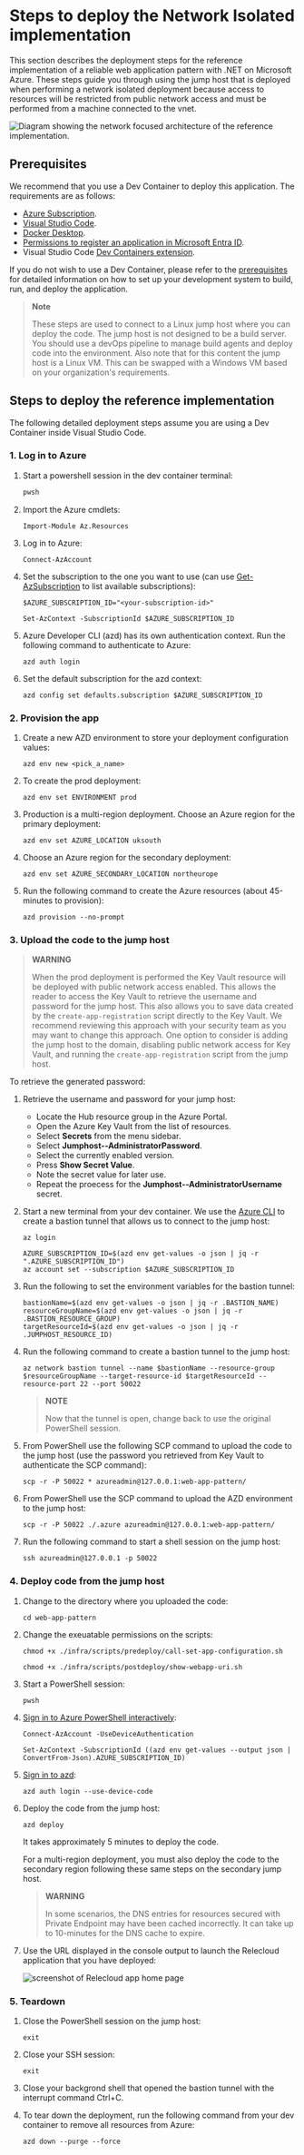 # Steps to deploy the Network Isolated implementation
This section describes the deployment steps for the reference implementation of a reliable web application pattern with .NET on Microsoft Azure. These steps guide you through using the jump host that is deployed when performing a network isolated deployment because access to resources will be restricted from public network access and must be performed from a machine connected to the vnet.

![Diagram showing the network focused architecture of the reference implementation.](./assets/images/reliable-web-app-prod-network.svg)

## Prerequisites

We recommend that you use a Dev Container to deploy this application.  The requirements are as follows:

- [Azure Subscription](https://azure.microsoft.com/pricing/member-offers/msdn-benefits-details/).
- [Visual Studio Code](https://code.visualstudio.com/).
- [Docker Desktop](https://www.docker.com/get-started/).
- [Permissions to register an application in Microsoft Entra ID](https://learn.microsoft.com/azure/active-directory/develop/quickstart-register-app).
- Visual Studio Code [Dev Containers extension](https://marketplace.visualstudio.com/items?itemName=ms-vscode-remote.remote-containers).

If you do not wish to use a Dev Container, please refer to the [prerequisites](prerequisites.md) for detailed information on how to set up your development system to build, run, and deploy the application.

> **Note**
>
> These steps are used to connect to a Linux jump host where you can deploy the code. The jump host is not designed to be a build server. You should use a devOps pipeline to manage build agents and deploy code into the environment. Also note that for this content the jump host is a Linux VM. This can be swapped with a Windows VM based on your organization's requirements.

## Steps to deploy the reference implementation

The following detailed deployment steps assume you are using a Dev Container inside Visual Studio Code.

### 1. Log in to Azure

1. Start a powershell session in the dev container terminal:

    ```sh
    pwsh
    ```

1. Import the Azure cmdlets:

    ```pwsh
    Import-Module Az.Resources
    ```

1. Log in to Azure:
    
    ```pwsh
    Connect-AzAccount
    ```

1. Set the subscription to the one you want to use (can use [Get-AzSubscription](https://learn.microsoft.com/powershell/module/az.accounts/get-azsubscription?view=azps-11.3.0) to list available subscriptions):

        
    ```pwsh
    $AZURE_SUBSCRIPTION_ID="<your-subscription-id>"
    ```

    ```pwsh
    Set-AzContext -SubscriptionId $AZURE_SUBSCRIPTION_ID
    ```

1. Azure Developer CLI (azd) has its own authentication context. Run the following command to authenticate to Azure:

    ```pwsh
    azd auth login
    ```

1. Set the default subscription for the azd context:

    ```pwsh
    azd config set defaults.subscription $AZURE_SUBSCRIPTION_ID
    ```


### 2. Provision the app

1. Create a new AZD environment to store your deployment configuration values:

    ```pwsh
    azd env new <pick_a_name>
    ```

1. To create the prod deployment:

    ```pwsh
    azd env set ENVIRONMENT prod
    ```

1. Production is a multi-region deployment. Choose an Azure region for the primary deployment:

    ```pwsh
    azd env set AZURE_LOCATION uksouth
    ```

1. Choose an Azure region for the secondary deployment:

    ```pwsh
    azd env set AZURE_SECONDARY_LOCATION northeurope
    ```

1. Run the following command to create the Azure resources (about 45-minutes to provision):

    <!-- the --no-prompt will use defaults.subscription instead of prompting to confirm -->
    ```pwsh
    azd provision --no-prompt
    ```
    <!-- todo - installation of Az module failed -->

### 3. Upload the code to the jump host

> **WARNING**
>
> When the prod deployment is performed the Key Vault resource will be deployed with public network access enabled. This allows the reader to access the Key Vault to retrieve the username and password for the jump host. This also allows you to save data created by the `create-app-registration` script directly to the Key Vault. We recommend reviewing this approach with your security team as you may want to change this approach. One option to consider is adding the jump host to the domain, disabling public network access for Key Vault, and running the `create-app-registration` script from the jump host.

To retrieve the generated password:

1. Retrieve the username and password for your jump host:

    - Locate the Hub resource group in the Azure Portal.
    - Open the Azure Key Vault from the list of resources.
    - Select **Secrets** from the menu sidebar.
    - Select **Jumphost--AdministratorPassword**.
    - Select the currently enabled version.
    - Press **Show Secret Value**.
    - Note the secret value for later use.
    - Repeat the proecess for the **Jumphost--AdministratorUsername** secret.

1. Start a new terminal from your dev container. We use the [Azure CLI](https://learn.microsoft.com/en-us/cli/azure/) to create a bastion tunnel that allows us to connect to the jump host:

    <!-- requires AZ cli login -->

    ```shell
    az login
    ```
    
    ```shell
    AZURE_SUBSCRIPTION_ID=$(azd env get-values -o json | jq -r ".AZURE_SUBSCRIPTION_ID")
    az account set --subscription $AZURE_SUBSCRIPTION_ID
    ```


1. Run the following to set the environment variables for the bastion tunnel:

    ```shell
    bastionName=$(azd env get-values -o json | jq -r .BASTION_NAME)
    resourceGroupName=$(azd env get-values -o json | jq -r .BASTION_RESOURCE_GROUP)
    targetResourceId=$(azd env get-values -o json | jq -r .JUMPHOST_RESOURCE_ID)
    ```

1. Run the following command to create a bastion tunnel to the jump host:
    ```shell
    az network bastion tunnel --name $bastionName --resource-group $resourceGroupName --target-resource-id $targetResourceId --resource-port 22 --port 50022
    ```
    
    > **NOTE**
    >
    > Now that the tunnel is open, change back to use the original PowerShell session.

    <!-- todo might need to remove previously used key -->
    <!--
    ```shell
    ssh-keygen -R [127.0.0.1]:50022
    ```
    -->

1. From PowerShell use the following SCP command to upload the code to the jump host (use the password you retrieved from Key Vault to authenticate the SCP command):
    ```shell
    scp -r -P 50022 * azureadmin@127.0.0.1:web-app-pattern/
    ```

1. From PowerShell use the SCP command to upload the AZD environment to the jump host:
    ```shell
    scp -r -P 50022 ./.azure azureadmin@127.0.0.1:web-app-pattern/
    ```

1. Run the following command to start a shell session on the jump host:

    ```shell
    ssh azureadmin@127.0.0.1 -p 50022
    ```

### 4. Deploy code from the jump host

1. Change to the directory where you uploaded the code:

    ```shell
    cd web-app-pattern
    ```

1. Change the exeuatable permissions on the scripts:
    <!-- set script permissions is required when running from windows. not required from Dev Container experience -->

    ```shell
    chmod +x ./infra/scripts/predeploy/call-set-app-configuration.sh
    ```

    ```shell
    chmod +x ./infra/scripts/postdeploy/show-webapp-uri.sh
    ```

1. Start a PowerShell session:

    ```shell
    pwsh
    ```

1. [Sign in to Azure PowerShell interactively](https://learn.microsoft.com/powershell/azure/authenticate-interactive):

    ```pwsh
    Connect-AzAccount -UseDeviceAuthentication
    ```

    ```pwsh
    Set-AzContext -SubscriptionId ((azd env get-values --output json | ConvertFrom-Json).AZURE_SUBSCRIPTION_ID)
    ```

1. [Sign in to azd](https://learn.microsoft.com/azure/developer/azure-developer-cli/reference#azd-auth-login):

    ```shell
    azd auth login --use-device-code
    ```

    <!-- todo - confirm ResourceToken in script -->

1. Deploy the code from the jump host:

    ```shell
    azd deploy
    ```

    It takes approximately 5 minutes to deploy the code.

    For a multi-region deployment, you must also deploy the code to the secondary region following these same steps on the secondary jump host.

    > **WARNING**
    >
    > In some scenarios, the DNS entries for resources secured with Private Endpoint may have been cached incorrectly. It can take up to 10-minutes for the DNS cache to expire.

1. Use the URL displayed in the console output to launch the Relecloud application that you have deployed:

    ![screenshot of Relecloud app home page](assets/images/WebAppHomePage.png)

### 5. Teardown

1. Close the PowerShell session on the jump host:

    ```shell
    exit
    ```

1. Close your SSH session:

    ```shell
    exit
    ```

1. Close your backgrond shell that opened the bastion tunnel with the interrupt command Ctrl+C.

1. To tear down the deployment, run the following command from your dev container to remove all resources from Azure:

    ```pwsh
    azd down --purge --force
    ```